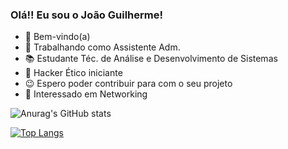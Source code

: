 ### Olá!! Eu sou o João Guilherme!

- 💭 Bem-vindo(a)
- 💼 Trabalhando como Assistente Adm.
- 📚 Estudante Téc. de Análise e Desenvolvimento de Sistemas
- 🎩 Hacker Ético iniciante
- 😉 Espero poder contribuir para com o seu projeto
- 💬 Interessado em Networking

![Anurag's GitHub stats](https://github-readme-stats.vercel.app/api?username=joaozitos1h1&show_icons=true&theme=dark)

[![Top Langs](https://github-readme-stats.vercel.app/api/top-langs/?username=joaozitos1h1&layout=donut)](https://github.com/anuraghazra/github-readme-stats)


